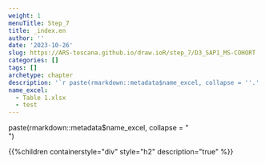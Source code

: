 ```yaml
---
weight: 1
menuTitle: Step_7
title: _index.en
author: ''
date: '2023-10-26'
slug: https://ARS-toscana.github.io/draw.ioR/step_7/D3_SAP1_MS-COHORT
categories: []
tags: []
archetype: chapter
description: '`r paste(rmarkdown::metadata$name_excel, collapse = ''.'')`'
name_excel:
  - Table 1.xlsx
  - test
---
```


paste(rmarkdown::metadata$name_excel, collapse = "<br>")

{{%children containerstyle="div" style="h2" description="true" %}}
